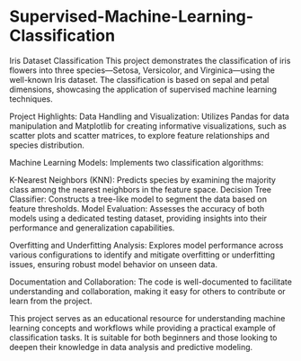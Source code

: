 # Supervised-Machine-Learning-Classification
Iris Dataset Classification
This project demonstrates the classification of iris flowers into three species—Setosa, Versicolor, and Virginica—using the well-known Iris dataset. The classification is based on sepal and petal dimensions, showcasing the application of supervised machine learning techniques.

Project Highlights:
Data Handling and Visualization: Utilizes Pandas for data manipulation and Matplotlib for creating informative visualizations, such as scatter plots and scatter matrices, to explore feature relationships and species distribution.

Machine Learning Models: Implements two classification algorithms:

K-Nearest Neighbors (KNN): Predicts species by examining the majority class among the nearest neighbors in the feature space.
Decision Tree Classifier: Constructs a tree-like model to segment the data based on feature thresholds.
Model Evaluation: Assesses the accuracy of both models using a dedicated testing dataset, providing insights into their performance and generalization capabilities.

Overfitting and Underfitting Analysis: Explores model performance across various configurations to identify and mitigate overfitting or underfitting issues, ensuring robust model behavior on unseen data.

Documentation and Collaboration: The code is well-documented to facilitate understanding and collaboration, making it easy for others to contribute or learn from the project.

This project serves as an educational resource for understanding machine learning concepts and workflows while providing a practical example of classification tasks. It is suitable for both beginners and those looking to deepen their knowledge in data analysis and predictive modeling.

